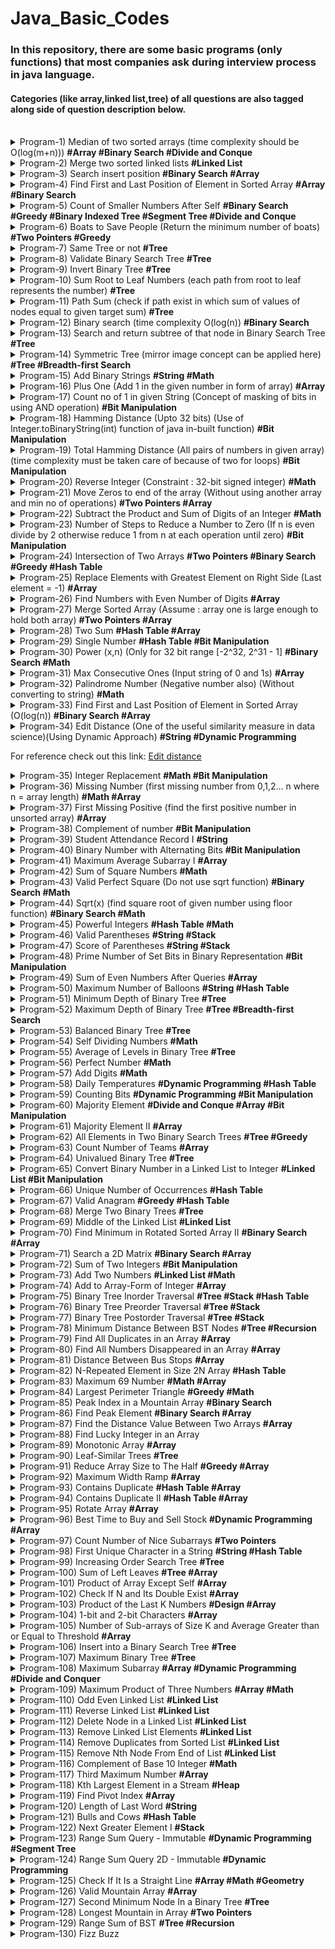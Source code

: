 # Java_Basic_Codes

### In this repository, there are some basic programs (only functions) that most companies ask during interview process in java language.

#### Categories (like array,linked list,tree) of all questions are also tagged along side of question description below.

<br />

<details><summary> Program-1)   Median of two sorted arrays (time complexity should be O(log(m+n))) <b>#Array #Binary Search #Divide and Conque</b></summary>
<pre>
  Ex. nums1 = [1,2] and nums2 = [3,4]
      median = (2+3)/2 = 2.5
</pre>
</details>
                  
<details><summary> Program-2)   Merge two sorted linked lists <b>#Linked List</b></summary>
<pre>
  Ex. lis1 = 1->4->5 and list2 = 1->6->8
      ans = 1->1->4->5->6->8
</pre>
</details> 

<details><summary> Program-3)   Search insert position <b>#Binary Search #Array</b> </summary>
<pre>
   -> Given a sorted array and a target value, return the index if the target is found. If not, return the index where it           would be if it were inserted in order.
    Ex. [1,3,5,6], 7
        ans = 4
</pre>
</details> 

<details><summary> Program-4)   Find First and Last Position of Element in Sorted Array <b>#Array #Binary Search</b>  </summary>
<pre>
   Ex. nums = [5,7,7,8,8,10], target = 8
       ans = [3,4]
</pre>
</details> 
        
<details><summary> Program-5)   Count of Smaller Numbers After Self <b>#Binary Search #Greedy #Binary Indexed Tree #Segment Tree #Divide and Conque</b>  </summary>
<pre>
   Ex. nums = [5,2,6,1]
       ans = [2,1,1,0]
</pre>
</details>

<details><summary> Program-6)   Boats to Save People (Return the minimum number of boats) <b>#Two Pointers #Greedy</b> </summary>
<pre>
   -> The i-th person has weight people[i], and each boat can carry a maximum weight of limit.
   -> Each boat carries at most 2 people at the same time, provided the sum of the weight of those people is at most                 limit.
    Ex. people = [3,2,2,1], limit = 3
        ans = 3   (Explanation: 3 boats (1, 2), (2) and (3))
</pre>
</details>

<details><summary> Program-7)   Same Tree or not <b>#Tree</b> </summary>
<pre>
    -> Given two binary trees, write a function to check if they are the same or not.
     Ex.    1         1
           / \       / \
          2   3     2   3 
     input = [1,2,3], [1,2,3]
     Ans = true 
</pre>
</details>
          
<details><summary> Program-8)   Validate Binary Search Tree <b>#Tree</b> </summary>
<pre>
    ->Given a binary tree, determine if it is a valid binary search tree (BST).
     *) The left subtree of a node contains only nodes with keys less than the node's key.
     *) The right subtree of a node contains only nodes with keys greater than the node's key.
     *) Both the left and right subtrees must also be binary search trees.
     Ex.     2    input = [2,1,3];
            / \
           1   3  Ans = true 
</pre>
</details>

<details><summary> Program-9)   Invert Binary Tree <b>#Tree</b> </summary>
<pre>
    Ex. Input =   4           
                /   \
               2     7
              / \   / \
             1   3 6   9
     Output =      4
                 /   \
                7     2
               / \   / \
              9   6 3   1
</pre>
</details>

<details><summary> Program-10)   Sum Root to Leaf Numbers (each path from root to leaf represents the number) <b>#Tree</b> </summary>
<pre>
    Ex. [4,9,0,5,1]         
              4
             / \
            9   0     Ans = 495 + 491 + 40 = 1026
           / \
          5   1
</pre>
</details>

<details><summary> Program-11)  Path Sum (check if path exist in which sum of values of nodes equal to given target sum) <b>#Tree</b> </summary>
<pre>
    Ex. Input = 22        
            5         Ans = 5->4->11->2 = 5+4+11+2 = 22  
           / \        Ans = true
          4   8
         /   / \
        11  13  4
       /  \      \
      7    2      1 
</pre>
</details>

<details><summary> Program-12)   Binary search (time complexity O(log(n)) <b>#Binary Search</b></summary>
<pre>
   Ex. nums = [-1,0,3,5,9,12], target = 9
       Ans = 4
</pre>
</details>
          
<details><summary> Program-13)   Search and return subtree of that node in Binary Search Tree <b>#Tree</b> </summary>
<pre>
    Ex. input =  4      key = 2    Output =  2      else return [];
                / \                         / \ 
               2   7                       1   3
              / \
             1   3
</pre>
</details>

<details><summary> Program-14)   Symmetric Tree (mirror image concept can be applied here) <b>#Tree #Breadth-first Search</b> </summary>
<pre>
   Ex. input =    1         Output = true
                 / \
                7   7
               / \ / \
              5  2 2  5
</pre>
</details>

<details><summary> Program-15)   Add Binary Strings <b>#String #Math</b> </summary>
<pre>
   Ex. string1 = "1010", string2 = "1011"
      Ans = "10101"
</pre>
</details>

<details><summary> Program-16)   Plus One (Add 1 in the given number in form of array) <b>#Array</b> </summary>
<pre>
   Ex. Input = [2,4,5,9]       Input = [9,9,9]
       Ans =  [2,4,6,0]       Input = [1,0,0,0]
</pre>
</details>

<details><summary> Program-17)  Count no of 1 in given String (Concept of masking of bits in using AND operation) <b>#Bit Manipulation</b> </summary>
<pre>
   Ex. 11111111111111111111111111101101
       Ans = 30
</pre>
</details>

<details><summary> Program-18)  Hamming Distance (Upto 32 bits) (Use of Integer.toBinaryString(int) function of java in-built function) <b>#Bit Manipulation</b> </summary>
<pre>
  -> Also we have to format the string of this converted binary into 32 bit format.
  -> X = 1 and Y = 4
  Binary =>   X = 1
              Y = 100
  -> So we cannot compare the bits for hamming distance.
  -> Therefore we have to format the string
  Ex. Input:    X = -24   Y = 675
      Converting to Binary :  X = 11111111111111111111111111101000
                              Y = 00000000000000000000001010100011
      ANS = 27
</pre>
</details>

<details><summary> Program-19)  Total Hamming Distance (All pairs of numbers in given array) (time complexity must be taken care of because of  two for loops) <b>#Bit Manipulation</b> </summary>
<pre>
  Ex. Input => [5, 15, 20]
  Ans = hamming(5,15) + hamming(15,20) + hamming(5,20)
      = 2 + 4 + 2
      = 8
</pre>
</details>

<details><summary> Program-20)  Reverse Integer (Constraint : 32-bit signed integer) <b>#Math</b> </summary>
<pre>
  Ex. Input  = 113      Input = -345    Input = 120
       Ans = 311         Ans = -543      Ans = 21
</pre>
</details>

<details><summary> Program-21)  Move Zeros to end of the array (Without using another array and min no of operations) <b>#Two Pointers #Array</b> </summary>
<pre>
  Ex. Input = [0,56,3,2,4,0,2]
       Ans = [56,3,2,4,2,0,0]
</pre>
</details>

<details><summary> Program-22)  Subtract the Product and Sum of Digits of an Integer <b>#Math</b> </summary>
<pre>
  Ex. N = 453
      Product = 4*5*3 = 60
      Sum = 4 + 5 + 3 = 12
      Result = 60 - 12 = 48
</pre>
</details>

<details><summary> Program-23)  Number of Steps to Reduce a Number to Zero (If n is even divide by 2 otherwise reduce 1 from n at each operation until zero) <b>#Bit Manipulation</b> </summary>
<pre>
  Ex. Num = 6;
      Ops = (6/2) = (3-2) = (2/2) = (1-1) = 0.
      No of Ops = 1 + 1 + 1 + 1 = 4
</pre>
</details>

<details><summary> Program-24)  Intersection of Two Arrays <b>#Two Pointers #Binary Search #Greedy #Hash Table</b> </summary>
<pre>
  Ex. Input1 = [4,7,6]  Input2 = [6,32,23,7,8]
      Ans = [7,6]
</pre>
</details>

<details><summary> Program-25)  Replace Elements with Greatest Element on Right Side (Last element = -1) <b>#Array</b> </summary>
<pre>
  Ex. arr = [17,18,5,4,6,1]
      Ans = [18,6,6,6,1,-1]
</pre>
</details>

<details><summary> Program-26)  Find Numbers with Even Number of Digits <b>#Array</b> </summary>
<pre>
  Ex. Input = [34,5,4,345,6785]
      Ans = 2
</pre>
</details>
                 
<details><summary> Program-27)  Merge Sorted Array (Assume : array one is large enough to hold both array) <b>#Two Pointers #Array</b> </summary>
<pre>
  Ex. Input1 = [1,5,4,0,0,0]
      Input2 = [3,2,7]
      Ans = [1,2,3,4,5,7]
</pre>
</details>

<details><summary> Program-28)  Two Sum <b>#Hash Table #Array</b> </summary>
<pre>
  -> Given an array of integers, return indices of the two numbers such that they add up to a specific target.
  Ex. Input = [7,8,45,32] Target = 15
      Ans = Input[0] + Input[1] = 7+8 = 15
      Ans = [0,1]
</pre>
</details>

<details><summary> Program-29)  Single Number <b>#Hash Table #Bit Manipulation</b> </summary>
<pre>
  -> Given a non-empty array of integers and Frequency of all elements except one, find that number
  Ex. Input = [5,6,7,7,5,8,6,4,8]
      Ans = 4
</pre>
</details>

<details><summary> Program-30)  Power (x,n) (Only for 32 bit range [-2^32, 2^31 - 1] <b>#Binary Search #Math</b> </summary>
<pre>
  Ex. Input -> X = 2.0, n = 10
      Ans = 1024.0
</pre>
</details>

<details><summary> Program-31)  Max Consecutive Ones (Input string of 0 and 1s) <b>#Array</b> </summary>
<pre>
  Ex. Input = [1,1,0,0,0,1,1,1,1,1]
      Ans = 5
</pre>
</details>

<details><summary> Program-32)  Palindrome Number (Negative number also) (Without converting to string) <b>#Math</b> </summary>
<pre>
  Ex. Input = 565     Input = -565
      Ans = true      Ans = false
</pre>
</details>

<details><summary> Program-33)  Find First and Last Position of Element in Sorted Array (O(log(n)) <b>#Binary Search #Array</b> </summary>
<pre>
  Ex. Input = [5,4,6,8,6,5,3]       Input = [3,4,5,2,4,5,6]
      Target = 6                    Target = 8
      Ans = [2,4]                   Ans = [-1,-1]
</pre>
</details>

<details><summary> Program-34)  Edit Distance (One of the useful similarity measure in data science)(Using Dynamic Approach) <b>#String #Dynamic Programming</b> </summary>
<pre>
  -> The minimum edit distance is the minimum number of editing operations (insert, delete, replace) to transform one              string into the other.
     Ex. "sunday" and "saturday"
        Edit distance = 3
        -> Last three and first characters are same.
        -> convert "un" to "atur".
        -> Replace 'n' with 'r', insert t, insert a
</pre>
</details>
     
For reference check out this link: [Edit distance](https://en.wikipedia.org/wiki/Edit_distance)            

<details><summary> Program-35)  Integer Replacement <b>#Math #Bit Manipulation</b> </summary>
<pre>
  ->  Given a positive integer n and you can do operations as follow:
    Until n = 1; do
  -> If n is even, replace n with n/2.
  -> If n is odd, you can replace n with either n+1 or n-1. (Choose by which min no of operations can be obtained)
     Ex. Input = 12
         12 -> 6 -> 3 -> 2 -> 1  Opes = 4      (at 3 -> N = N-1)
         12 -> 6 -> 3 -> 4 -> 2 -> 1 Opes = 5  (at 3 -> N = N+1)
         Ans = 4
</pre>
</details>

<details><summary> Program-36)  Missing Number (first missing number from 0,1,2... n where n = array length) <b>#Math #Array</b> </summary>
<pre>
  Ex. Input = [0,1,2]   Input = [6,7,8,9]
      Ans = 3           Ans = 4
</details>
  
<details><summary> Program-37)  First Missing Positive (find the first positive number in unsorted array) <b>#Array</b> </summary>
<pre>
  Ex. Input = [-5,-3,1,3]           Input = [4,3,5,2]       Input = [-5,-4,-9,-10,-11]   
      Ans   = 2                     Ans   = 1               Ans   = 1
</pre>
</details>  

<details><summary> Program-38) Complement of number <b>#Bit Manipulation</b> </summary>
<pre>
  Ex. Input = 34529     Input = 34
      Ans = 31006       Ans = 29
</pre>
</details> 
  
<details><summary> Program-39)  Student Attendance Record I <b>#String</b> </summary>
<pre>
  -> You are given a string representing an attendance record for a student. The record only contains the following three          characters:
        'A' : Absent.
        'L' : Late.
        'P' : Present.
  -> A student could be rewarded if his attendance record doesn't contain more than one 'A' (absent) or more than two              continuous 'L' (late).
      Ex. "PPALLP"           "LLPPPLL"
          Ans = true        Ans = true
</pre>
</details>  

<details><summary> Program-40)  Binary Number with Alternating Bits <b>#Bit Manipulation</b> </summary>
<pre>
  -> Given a positive integer, check whether it has alternating bits.
    Ex. Input = 5  (101)    Input = 231 (11100111)   
        Ans = true          Ans = false
</pre>
</details> 

<details><summary> Program-41)  Maximum Average Subarray I <b>#Array</b> </summary>
<pre>
  -> Find the contiguous subarray of given length k that has the maximum average value.
    Ex. Input = [10,12,66,-70,-53]  K = 4
        Ans = 4.50
</pre>
</details> 

<details><summary> Program-42)  Sum of Square Numbers <b>#Math</b> </summary>
<pre>
  -> Given a non-empty binary tree, return the average value of the nodes on each level in the form of an array.
  Ex. Input = 46        Input = 3423
      Ans = false       Ans = false
</pre>
</details>

<details><summary> Program-43)  Valid Perfect Square (Do not use sqrt function) <b>#Binary Search #Math</b> </summary>
<pre>
  Ex. Input = 625         Input = 24
      Ans = true          Ans = false
</pre>
</details>
  
<details><summary> Program-44)  Sqrt(x) (find square root of given number using floor function) <b>#Binary Search #Math</b> </summary>
<pre>
  Ex. Input = 16            Input = 534
      Ans = 4               Ans = 23
</pre>
</details>

<details><summary> Program-45)  Powerful Integers <b>#Hash Table #Math</b> </summary>
<pre>
  -> Given two positive integers x and y, an integer is powerful if it is equal to x^i + y^j
      for some integers i >= 0 and j >= 0. until the bound given.
  Ex. Input => X = 5, Y = 7, Bound = 15
      Ans = [2,6,8,12]
</pre>
</details>
  

<details><summary> Program-46)  Valid Parentheses <b>#String #Stack</b> </summary>
<pre>
  -> Check if given string of parentheses is balanced or not.
  Ex. Input = "((({}[))])"
      Ans = false
</pre>
</details>
  
<details><summary> Program-47)  Score of Parentheses <b>#String #Stack</b> </summary>
<pre>
  -> Given a balanced parentheses string S, compute the score of the string based on the following rule:
  -> () has score 1
  -> AB has score A + B, where A and B are balanced parentheses strings.
  -> (A) has score 2 * A, where A is a balanced parentheses string.   
      Ex. Input = "(()(()(()))())"
          Ans = 16
</pre>
</details>
  
<details><summary> Program-48)  Prime Number of Set Bits in Binary Representation <b>#Bit Manipulation</b> </summary>
<pre>
  -> if no of set bits in binary representation of number in given range is prime then return count
     Range is given [L, R]
  Ex . Input = [10,15]
  -> 10 -> 1010 (2 set bits, 2 is prime)
  -> 11 -> 1011 (3 set bits, 3 is prime)
  -> 12 -> 1100 (2 set bits, 2 is prime)
  -> 13 -> 1101 (3 set bits, 3 is prime)
  -> 14 -> 1110 (3 set bits, 3 is prime)
  -> 15 -> 1111 (4 set bits, 4 is not prime)
  Ans = 5
</pre>
</details>
  
<details><summary> Program-49)  Sum of Even Numbers After Queries <b>#Array</b> </summary>
<pre>
  -> For the i-th query 
      -> val = queries[i][0]
      -> index = queries[i][1]
  we add val to A[index]. Then, the answer to the i-th query is the sum of the even values of A.
  Ex. Input -> A = [1,6,8,5]  Queries = [[1,0],[-3,1],[-4,0],[2,3]]
     Ans = [16,10,6,6]
    -> After adding 1 to A[0], the array is [2,6,8,5], and the sum of even values is 2 + 6 + 8 = 16.
    -> After adding -3 to A[1], the array is [2,3,8,5], and the sum of even values is 2 + 8 = 10.
    -> After adding -4 to A[0], the array is [-2,3,8,5], and the sum of even values is -2 + 8 = 6.
    -> After adding 2 to A[3], the array is [-2,3,8,7], and the sum of even values is -2 + 8 = 6.
</pre>
</details> 

<details><summary> Program-50)  Maximum Number of Balloons <b>#String #Hash Table</b> </summary>
<pre>
  -> From the given string, find the number of string balloon can be formed.
    Ex. Input = "nlaebolkoballono"
        Ans = 2
</details> 
  
<details><summary> Program-51)  Minimum Depth of Binary Tree <b>#Tree</b> </summary>
<pre>
  Ex. Input = [8,6,4,5,10,16,2]
          8           
         / \        Ans = 3
        6   10
       /     \
      4       16
     / \
    2   5
</pre>
</details>

<details><summary> Program-52)  Maximum Depth of Binary Tree <b>#Tree #Breadth-first Search</b> </summary>
<pre>
  Ex. Input = [20,8,4,14,23]
        20
       /  \         Ans = 3
      8    23 
     / \
    4   14 
</pre>
</details>

<details><summary> Program-53)  Balanced Binary Tree <b>#Tree</b> </summary>
<pre>
  -> Height-balanced binary tree is defined as:
      -> a binary tree in which the left and right subtrees of every node differ in height by no more than 1.
   Ex. Input = [3,9,20,null,null,15,7]
         3
        / \     Ans = true
       9  20      
      / \
     15  7
</pre>
</details>

<details><summary> Program-54)  Self Dividing Numbers <b>#Math</b> </summary>
<pre>
  -> A self-dividing number is a number that is divisible by every digit it contains.
  -> Also, a self-dividing number is not allowed to contain the digit zero.
    Ex. Input -> Left = 56 & Right = 78
        Ans = [66,77]
</pre>
</details>

<details><summary> Program-55)  Average of Levels in Binary Tree <b>#Tree</b> </summary>
<pre>
    Ex.   3     
         / \      Ans = [3, 14.5, 11]
        9  20
          /  \
         15   7
</pre>
</details>

<details><summary> Program-56)  Perfect Number <b>#Math</b> </summary>
<pre>
  -> Perfect Number is a positive integer that is equal to the sum of all its positive divisors except itself.
  Ex. Input = 256       Input = 6
      Ans = false       Ans = true
</details>
  
<details><summary> Program-57)  Add Digits <b>#Math</b> </summary>
<pre>
  -> Add all its digits until the result has only one digit.
  Ex. Input = 78
      Ans = 7+8 = 15 = 1+5 = 6
</pre>
</details>

<details><summary> Program-58)  Daily Temperatures <b>#Dynamic Programming #Hash Table</b> </summary>
<pre>
  -> Given a list of daily temperatures T, return a list such that, for each day in the input, tells you how many days you          would have to wait until a warmer temperature. 
  -> If there is no future day for which this is possible, put 0 instead.
    Ex. Input = [73,78,71,71,69,72,73,76]
        Ans = [1,0,3,2,1,1,1,0]
</pre>
</details>

<details><summary> Program-59)  Counting Bits <b>#Dynamic Programming #Bit Manipulation</b> </summary>
<pre>
  -> Given a non negative integer number num. For every numbers i in the range 0 ≤ i ≤ num calculate the number of 1's in       their binary representation and return them as an array.
    Ex. Input -> num = 35
        Ans = [0,1,1,2,1,2,2,3,1,2,2,3,2,3,3,4,1,2,2,3,2,3,3,4,2,3,3,4,3,4,4,5,1,2,2,3]
</pre>
</details>

<details><summary> Program-60)  Majority Element <b>#Divide and Conque #Array #Bit Manipulation</b> </summary>
<pre>
  -> Given an array of size n, find the majority element.
  -> The majority element is the element that appears more than ⌊ n/2 ⌋ times.
    Ex. Input = [1,2,4,3,2,4,4,4,4,4,2]
        Ans = 4
</pre>
</details>

<details><summary> Program-61)  Majority Element II <b>#Array</b> </summary>
<pre>
  -> Given an integer array of size n, find all elements that appear more than ⌊ n/3 ⌋ times.
    Ex. Input = [4,4,5,3,4,5,5,3,3,3,3,4,4,4,4]
        Ans = [4]
</pre>
</details>

<details><summary> Program-62)  All Elements in Two Binary Search Trees <b>#Tree #Greedy</b> </summary>
<pre>
  -> Given two binary search trees root1 and root2.
  -> Return a list containing all the integers from both trees sorted in ascending order.
  Ex.  4         6           List1 = [4,5,7]
      / \       / \          List2 = [6,10,1]
     5   7     10  1         
     Ans = [1,4,5,6,7,10]
</pre>
</details>

<details><summary> Program-63)  Count Number of Teams <b>#Array</b> </summary>
<pre>
  -> There are n soldiers standing in a line. Each soldier is assigned a unique rating value.
  -> Choose 3 soldiers with index (i, j, k) with rating (rating[i], rating[j], rating[k]).
      A team is valid if:  
        (rating[i] < rating[j] < rating[k]) or 
        (rating[i] > rating[j] > rating[k]) 
        where (0 <= i < j < k < n).
    Ex. rating = [2,5,3,4,1]
        Ans = 3  [ Explanation: (2,3,4), (5,4,1), (5,3,1)]
</pre>
</details>

<details><summary> Program-64)  Univalued Binary Tree  <b>#Tree</b> </summary>
<pre>
  -> A binary tree is univalued if every node in the tree has the same value.
      Ex. 6
         / \     Ans = true
        6   6
       /
      6 
</pre>
</details>

<details><summary> Program-65)  Convert Binary Number in a Linked List to Integer <b>#Linked List #Bit Manipulation</b> </summary>
<pre>
  Ex. Input = [1,0,1,1,1,1,0,0,0,0,1]
      Ans = 1505
</pre>
</details>

<details><summary> Program-66)  Unique Number of Occurrences <b>#Hash Table</b> </summary>
<pre>
  -> write a function that returns true if and only if the number of occurrences of each value in the array is unique.
    Ex. Input = [-5,-6,2,6,-5,-7,5]
        Ans = false
</pre>
</details>

<details><summary> Program-67)  Valid Anagram <b>#Greedy #Hash Table</b> </summary>
<pre>
  -> Given two strings str1 and str2 , write a function to determine if str2 is an anagram of str1.
      Ex. Str1 = "hardik" Str2 = "krdiha"
          Ans = true
</pre>
</details>

<details><summary> Program-68)  Merge Two Binary Trees <b>#Tree</b> </summary>
<pre>
  -> The merge rule is that if two nodes overlap, then sum node values up as the new value of the merged node.
  Ex. 4           5                 9
     / \    +    /        =        / \
    2   6       3                 5   6
</pre>
</details>

<details><summary> Program-69)  Middle of the Linked List <b>#Linked List</b> </summary>
<pre>
  -> singly linked list with head node head, return a middle node of linked list.
  -> If there are two middle nodes, return the second middle node.
    Ex. Input = [4,5,6,7,7,4,3,3]
        Ans = [7,4,3,3]
</pre>
</details>

<details><summary> Program-70)  Find Minimum in Rotated Sorted Array II <b>#Binary Search #Array</b> </summary>
<pre>
  -> An array sorted in ascending order is rotated at some pivot unknown to you beforehand. Find min of array.
  Ex. Input = [1,3,5,5,6,3,2,0,1,1]
      Ans = 0
</pre>
</details>

<details><summary> Program-71)  Search a 2D Matrix <b>#Binary Search #Array</b> </summary>
<pre>
  -> Write an efficient algorithm that searches for a value in an m x n matrix. This matrix has the following properties:
     1 -> Integers in each row are sorted from left to right.
     2 -> The first integer of each row is greater than the last integer of the previous row.
  Ex.  Matrix = [[1,3,5,7],[10,11,16,20],[23,30,34,50]] Target = 3
       Ans = true
</pre>
</details>

<details><summary> Program-72)  Sum of Two Integers <b>#Bit Manipulation</b> </summary>
<pre>
  Ex. a = 5 and b = 6 
      Ans = 11
</pre>
</details>

<details><summary> Program-73)  Add Two Numbers <b>#Linked List #Math</b> </summary>
<pre>
 -> You are given two non-empty linked lists representing two non-negative integers. The digits are stored in reverse             order and each of their nodes contain a single digit. Add the two numbers and return it as a linked list.
      Ex. Num1 = 2->4->3->7->8    Num2 = 5->6->4->4->2
          Ans = 7->0->8->1->1->1
</pre>
</details>

<details><summary> Program-74)  Add to Array-Form of Integer <b>#Array</b> </summary>
<pre>
 -> The array-form of X is an array of its digits in left to right order.
    Ex. X = [1,4,53,5,63,9] and K = 94243 ( Add number + K)
        Ans = [2,8,8,3,8,2]
</pre>
</details>

<details><summary> Program-75)  Binary Tree Inorder Traversal <b>#Tree #Stack #Hash Table</b> </summary>
<pre>
  Ex.Input = [7,4,1,6,9,2,3]
        7
       / \
      4   9
     / \
    1   6
     \
      2
       \
        3
     Ans = [6,4,9,7,2,1,3]
</pre>
</details>

<details><summary> Program-76)  Binary Tree Preorder Traversal <b>#Tree #Stack</b> </summary>
<pre>
  Ex. Input = [7,4,1,6,9,2,3]
        7
       / \
      4   9
     / \
    1   6
     \
      2
       \
        3
      Ans = [7,4,6,9,1,2,3]
</pre>
</details>

<details><summary> Program-77)  Binary Tree Postorder Traversal <b>#Tree #Stack</b> </summary>
<pre>
  Ex. Input = [7,4,1,6,9,2,3]
        7
       / \
      4   9
     / \
    1   6
     \
      2
       \
        3
      Ans = [6,9,4,2,3,1,7]
</pre>
</details>

<details><summary> Program-78)  Minimum Distance Between BST Nodes <b>#Tree #Recursion</b> </summary>
<pre>
  -> Find the minimum difference between the values of any two different nodes in the BST
  Ex. Input = [4,2,6,1,3,null,null]
        4
       / \
      2   6
     / \    
    1   3  
    Ans = 1
</pre>
</details>

<details><summary> Program-79)  Find All Duplicates in an Array <b>#Array</b> </summary>
<pre>
  -> Given an array of integers, 1 ≤ a[i] ≤ n (n = size of array), some elements appear twice and others appear once.
  -> Find all the elements that appear twice in this array.
  Ex. Input = [4,3,5,5,6,8,7,5,3,2,2,7,8,2,3,1] 
      Ans = [5,5,3,2,7,8,2,3]
</pre>
</details>

<details><summary> Program-80)  Find All Numbers Disappeared in an Array <b>#Array</b> </summary>
<pre>
  -> Find all the elements of [1, n] inclusive that do not appear in this array.
  Ex. Input = [4,3,5,5,6,8,7,5,3,2,2,7,8,2,3,1] 
      Ans = [9,10,11,12,13,14,15,16]
</pre>
</details>

<details><summary> Program-81)  Distance Between Bus Stops <b>#Array</b> </summary>
<pre>
  -> A bus has n stops numbered from 0 to n - 1 that form a circle. 
  -> We know the distance between all pairs of neighboring stops where distance[i] is the distance between the stops number        i and (i + 1) % n.
  -> Return the shortest distance between the given start and destination stops.
  Ex. Input = [4,3,5,5,6,8,7,5,3,2,2,7,8,2,3,1] Start = 4, Destination = 8
      Ans = 26
</pre>
</details>

<details><summary> Program-82)  N-Repeated Element in Size 2N Array <b>#Hash Table</b> </summary>
<pre>
  -> in a array A of size 2N, there are N+1 unique elements, and exactly one of these elements is repeated N times.
  -> Return the element repeated N times.
    Ex. [5,1,5,2,5,3,5,4]
        Ans = 5
</pre>
</details>

<details><summary> Program-83)  Maximum 69 Number <b>#Math #Array</b> </summary>
<pre>
  -> Return the maximum number you can get by changing at most one digit (6 becomes 9, and 9 becomes 6).
    Ex. Num = 9669
        Ans = 9969
</pre>
</details>

<details><summary> Program-84)  Largest Perimeter Triangle <b>#Greedy #Math</b> </summary>
<pre>
  -> Given an array A of positive lengths, return the largest perimeter of a triangle with non-zero area, formed from 3 of          these lengths.
    Ex. [2,1,2,6,5,4,8,7,3,10,1,3,4,2344,12124]
        Ans = 25
</pre>
</details>

<details><summary> Program-85)  Peak Index in a Mountain Array <b>#Binary Search</b> </summary>
<pre>
  -> Given an array that is definitely a mountain, return any i such that 
          A[0] < A[1] < ... A[i-1] < A[i] > A[i+1] > ... > A[A.length - 1].
     Ex. Input -> A = [0,1,2,3,5,6,7,4,3,2,4,3,2,1,0]
         Ans = 6
</pre>
</details>
  
<details><summary> Program-86)  Find Peak Element <b>#Binary Search #Array</b> </summary>
<pre>
  -> A peak element is an element that is greater than its neighbors.
  -> The array may contain multiple peaks, in that case return the index to any one of the peaks is fine.
    Ex. A = [6,7,8,7,3]
        Ans = 2
</pre>
</details>

<details><summary> Program-87)  Find the Distance Value Between Two Arrays <b>#Array</b> </summary>
<pre>
  -> Given two integer arrays arr1 and arr2, and the integer d, return the distance value between the two arrays.
  -> The distance value is defined as the number of elements arr1[i] such that there is not any element arr2[j] where              |arr1[i]-arr2[j]| <= d.
    Ex. Arr1 = [2,1,100,3]
        Arr2 = [-5,-2,10,-3,7]
        d = 6
        Ans = 1
</pre>
</details>

<details><summary> Program-88)  Find Lucky Integer in an Array </summary>
<pre>
  -> A lucky integer is an integer which has a frequency in the array equal to its value.
  -> Return a lucky integer in the array. If there are multiple lucky integers return the largest of them. If there is no          lucky integer return -1.
    Ex. Input = [2,2,3,4]
        Ans = 2
</pre>
</details>

<details><summary> Program-89)  Monotonic Array <b>#Array</b> </summary>
<pre>
  -> An array is monotonic if it is either monotone increasing or monotone decreasing.
    Ex. Input = [6,7,9,13,15,26,125]    Input = [1,3,4,6,2,3,1]
        Ans = true                      Ans = false
</pre>
</details>

<details><summary> Program-90)  Leaf-Similar Trees <b>#Tree</b> </summary>
<pre>
  -> Consider all the leaves of a binary tree. From left to right order, the values of those leaves form a leaf value              sequence.
  -> Two binary trees are considered leaf-similar if their leaf value sequence is the same.
      Ex. Tree1 = [3,5,1,6,2,9,8,null,null,7,4]
          Tree2 = [3,5,1,6,7,4,2,null,null,null,null,null,null,9,8]
          Ans = true
</pre>
</details>

<details><summary> Program-91)  Reduce Array Size to The Half <b>#Greedy #Array</b> </summary>
<pre>
  -> You can choose a set of integers and remove all the occurrences of these integers in the array.
  -> Return the minimum size of the set so that at least half of the integers of the array are removed.
    Ex. Input = [3,3,3,3,5,5,5,2,2,7]
        Ans = 2        (Explanation : {3,7} , Reduced array = [5,5,5,2,2])
</pre>
</details>

<details><summary> Program-92)  Maximum Width Ramp <b>#Array</b> </summary>
<pre>
  -> Given an array A of integers, a ramp is a tuple (i, j) for which i < j and A[i] <= A[j].The width of such a ramp is j-i.
  -> Find the maximum width of a ramp in A.  If one doesn't exist, return 0.
    Ex. Input = [9,8,1,0,1,9,4,0,4,1]
        Ans = 7       (Explanation : index -> (2,9)) 
</pre>
</details>

<details><summary> Program-93)  Contains Duplicate <b>#Hash Table #Array</b> </summary>
<pre>
  -> Given an array of integers, find if the array contains any duplicates.
      Ex. Input = [7,8,5,4,3,4,6,7,8]
          Ans = true
</pre>
</details>

<details><summary> Program-94)  Contains Duplicate II <b>#Hash Table #Array</b> </summary>
<pre>
  -> Given an array of integers and an integer k, find out whether there are two distinct indices i and j in the array such        that nums[i] = nums[j] and the absolute difference between i and j is at most k.
    Ex. Input = [1,2,3,1,7,6,5,6,7,8,9,7] and k = 6
        Ans = true
</pre>
</details>

<details><summary> Program-95)  Rotate Array <b>#Array</b> </summary>
<pre>
  -> Given an array, rotate the array to the right by k steps, where k is non-negative.
    Ex. Input = [1,2,3,7,5,6,4,4,5,6,7] and K = 5
        Ans = [4,4,5,6,7,1,2,3,7,5,6]
</pre>
</details>

<details><summary> Program-96)  Best Time to Buy and Sell Stock <b>#Dynamic Programming #Array</b> </summary>
<pre>
  -> you have an array for which the ith element is the price of a given stock on day i.
  -> If you were only permitted to complete at most one transaction (i.e., buy one and sell one share of the stock)
  -> Design an algorithm to find the maximum profit.
      Ex. Input = [7,11,3,4,67,87,3,4,2,46]
          Ans = 84    (Explanation: buy = 3 and sell = 87, profit = 84)
</pre>
</details>

<details><summary> Program-97)  Count Number of Nice Subarrays <b>#Two Pointers</b> </summary>
<pre>
  -> Given an array of integers nums and an integer k. A subarray is called nice if there are k odd numbers on it.
  -> Return the number of nice sub-arrays.
     Ex. Input = [1,8,7,6,5,9,8,7,6,3,2,1,9] and k = 6
         Ans = 6
</pre>
</details>

<details><summary> Program-98)  First Unique Character in a String <b>#String #Hash Table</b> </summary>
<pre>
  -> Given a string, find the first non-repeating character in it and return it's index. If it doesn't exist, return -1.
    Ex. s = "loveleetcode"
        Ans = 2
</pre>
</details>

<details><summary> Program-99)  Increasing Order Search Tree <b>#Tree</b> </summary>
<pre>
  -> Given a binary search tree, rearrange the tree in in-order so that the leftmost node in the tree is now the root of the        tree, and every node has no left child and only 1 right child.
      Ex. Input =  5       
                  / \             
                3    6      
               / \    \
              2   4    8
             /        / \ 
            1        7   9
          Ans =  1
                  \
                   2
                    \
                     3
                      \
                       4
                        \
                         5
                          \
                           6
                            \
                             7
                              \
                               8
                                \
                                 9    
</pre>
</details>

<details><summary> Program-100)  Sum of Left Leaves <b>#Tree #Array</b> </summary>
<pre>
  -> Find the sum of all left leaves in a given binary tree.
      EX. Input = 5
                 / \
                7   9
               /   / \
              4   5   10 
          Ans = 9 (4+5)   
</pre>
</details>

<details><summary> Program-101)  Product of Array Except Self <b>#Array</b> </summary>
<pre>
  -> Given an array nums of n integers where n > 1, return an array output such that output[i] is equal to the 
  product of all the elements of nums except nums[i]. 
    Ex. Input = [1,2,3,4]
        Ans = [24,12,8,6]
</pre>
</details>

<details><summary> Program-102)  Check If N and Its Double Exist <b>#Array</b> </summary>
<pre>
  -> Given an array arr of integers, check if there exists two integers N and M such that N is the double of M (i.e.N = 2*M).
      Ex. Input = [10,2,5,4,3,2]
          Ans = true
</pre>
</details>

<details><summary> Program-103)  Product of the Last K Numbers <b>#Design #Array</b> </summary>
<pre>
  -> Implement the class ProductOfNumbers that supports two methods:
    1. add(int num)
        Adds the number num to the back of the current list of numbers. 
    2. getProduct(int k)
        Returns the product of the last k numbers in the current list.
        You can assume that always the current list has at least k numbers.
    Ex. Input =       
          ["ProductOfNumbers","add","add","add","add","add","getProduct","getProduct","getProduct","add","getProduct"]
          [[],[3],[0],[2],[5],[4],[2],[3],[4],[8],[2]]
        Ans = [null,null,null,null,null,null,20,40,0,null,32]  
</pre>
</details>


<details><summary> Program-104)  1-bit and 2-bit Characters <b>#Array</b> </summary>
<pre>
  -> There are two special characters. The first character can be represented by one bit 0. The second character can be            represented by two bits (10 or 11).
  
  -> Now given a string represented by several bits. Return whether the last character must be a one-bit character or not.        The given string will always end with a zero.
      Ex. Input = [1, 1, 1, 0]        Input = [0,0]
          Ans = false                 Ans = true
</pre>
</details>

<details><summary> Program-105)  Number of Sub-arrays of Size K and Average Greater than or Equal to Threshold <b>#Array</b> </summary>
<pre>
  -> Given an array of integers arr and two integers k and threshold.
  -> Return the number of sub-arrays of size k and average greater than or equal to threshold.
      Ex. Input = [2,2,2,2,5,5,5,8], k = 3, threshold = 4
          Ans = 3 (Explanation: Sub-arrays [2,5,5],[5,5,5] and [5,5,8] have averages 4, 5 and 6 respectively. 
                  All other sub-arrays of size 3 have averages less than 4 (the threshold))
</pre>
</details>

<details><summary> Program-106)  Insert into a Binary Search Tree <b>#Tree</b> </summary>
<pre>
  -> Binary Search Tree is a node-based binary tree data structure which has the following properties:
  -> The left subtree of a node contains only nodes with keys lesser than the node’s key.
  -> The right subtree of a node contains only nodes with keys greater than the node’s key.
  -> The left and right subtree each must also be a binary search tree.
     Ex. Input = 4     val = 5
                / \             Ans =  4
               2   7                 /   \
              / \                   2     7  
             1   3                 / \   /
                                  1   3 5
</pre>
</details>

<details><summary> Program-107)  Maximum Binary Tree <b>#Tree</b> </summary>
<pre>
  -> Given an integer array with no duplicates. A maximum tree building on this array is defined as follow:
     ->The root is the maximum number in the array.
     ->The left subtree is the maximum tree constructed from left part subarray divided by the maximum number.
     ->The right subtree is the maximum tree constructed from right part subarray divided by the maximum number.
  
  ->Construct the maximum tree by the given array and output the root node of this tree.
  Ex. Input = [3,2,1,6,0,5]
      Ans = 6
          /   \
         3     5
          \    / 
           2  0   
             \
              1
</pre>
</details>

<details><summary> Program-108)  Maximum Subarray <b>#Array #Dynamic Programming #Divide and Conquer</b> </summary>
<pre>
  -> Given an integer array nums, find the contiguous subarray (containing at least one number) which has the 
     largest sum and return its sum.
  Ex. Input = [9,8,7,-4,0,-6,-3,7,8,8]
      Ans = 34
</pre>
</details>

<details><summary> Program-109)  Maximum Product of Three Numbers <b>#Array #Math</b> </summary>
<pre>
  -> Given an integer array, find three numbers whose product is maximum and output the maximum product.
  Ex. Input = [9,8,7,-4,0,-6,-3,7,8,8]
      Ans = 576
</pre>
</details>


<details><summary> Program-110)  Odd Even Linked List <b>#Linked List</b> </summary>
<pre>
  -> Given a singly linked list, group all odd nodes together followed by the even nodes. Please note here 
     we are talking about the node number and not the value in the nodes.
     Ex. Input : 2->1->3->5->6->4->7->NULL
         Output: 2->3->6->7->1->5->4->NULL
</pre>
</details>

<details><summary> Program-111)  Reverse Linked List <b>#Linked List</b> </summary>
<pre>
  -> Reverse a singly linked list.
    Ex. Input : 1->2->3->4->5->NULL
        Output: 5->4->3->2->1->NULL
</pre>
</details>

<details><summary> Program-112)  Delete Node in a Linked List <b>#Linked List</b> </summary>
<pre>
  -> Write a function to delete a node (except the tail) in a singly linked list, given only access to that node.
  -> Given linked list -- head = [4,5,1,9], which looks like following:
     Ex. head = [4,5,1,9], node = 5
         Output: [4,1,9]
</pre>
</details>

<details><summary> Program-113)  Remove Linked List Elements <b>#Linked List</b> </summary>
<pre>
  -> Remove all elements from a linked list of integers that have value val.
     Ex. Input:  1->2->6->3->4->5->6, val = 6
         Output: 1->2->3->4->5
</pre>
</details>

<details><summary> Program-114)  Remove Duplicates from Sorted List <b>#Linked List</b> </summary>
<pre>
  -> Given a sorted linked list, delete all duplicates such that each element appear only once.
     Ex. Input: 1->1->2->3->3
         Output: 1->2->3
</pre>
</details>

<details><summary> Program-115)  Remove Nth Node From End of List <b>#Linked List</b> </summary>
<pre>
  -> Given a linked list, remove the n-th node from the end of list and return its head.
     Ex. Input: 1->2->3->4->5, and n = 2.
         Output: 1->2->3->5.
</pre> 
</details>

<details><summary> Program-116)  Complement of Base 10 Integer <b>#Math</b> </summary>
<pre>
  -> Find complement of Base 10 Integer.
     Ex. Input: 5 (101)
         Output: 2 (010)
</pre> 
</details>

<details><summary> Program-117)  Third Maximum Number <b>#Array</b> </summary>
<pre>
  -> Given a non-empty array of integers, return the third maximum number in this array. If it does not exist, return the          maximum number. 
     Ex. Input: [2, 2, 3, 1]
         Output: 1
</pre> 
</details>

<details><summary> Program-118)  Kth Largest Element in a Stream <b>#Heap</b> </summary>
<pre>
  -> Design a class to find the kth largest element in a stream. Note that it is the kth largest element in the sorted order,      not the kth distinct element.
  
  -> Your KthLargest class will have a constructor which accepts an integer k and an integer array nums, which contains            initial elements from the stream. For each call to the method KthLargest.add, return the element representing the kth        largest element in the stream.
     Ex.  int k = 3;
          int[] arr = [4,5,8,2];
          KthLargest kthLargest = new KthLargest(3, arr);
          kthLargest.add(3);   // returns 4
          kthLargest.add(5);   // returns 5
          kthLargest.add(10);  // returns 5
          kthLargest.add(9);   // returns 8
          kthLargest.add(4);   // returns 8
</pre> 
</details>

<details><summary> Program-119)  Find Pivot Index <b>#Array</b> </summary>
<pre>
  -> Given an array of integers nums, write a method that returns the "pivot" index of this array.
  
  -> We define the pivot index as the index where the sum of the numbers to the left of the index is 
     equal to the sum of the numbers to the right of the index.
  
  -> If no such index exists, we should return -1. If there are multiple pivot indexes, you should return 
     the left-most pivot index.
     Ex. Input = [1, 7, 3, 6, 5, 6]
         Output = 3
</pre> 
</details>

<details><summary> Program-120)  Length of Last Word <b>#String</b> </summary>
<pre>
  -> Return the length of last word in given string
    Ex. Input = "My name is Hardik"
        Output = 6
</pre> 
</details>

<details><summary> Program-121)  Bulls and Cows <b>#Hash Table</b> </summary>
<pre>
  -> You are playing the following Bulls and Cows game with your friend: You write down a number and 
     ask your friend to guess what the number is. Each time your friend makes a guess, you provide a 
     hint that indicates how many digits in said guess match your secret number exactly in both digit and 
     position (called "bulls") and how many digits match the secret number but locate in the wrong 
     position (called "cows"). 
 
 -> Your friend will use successive guesses and hints to eventually derive the secret number.
 
 -> Write a function to return a hint according to the secret number and friend's guess, 
     use A to indicate the bulls and B to indicate the cows. 
    Ex. Secret = "122432"  Guess = "783223"
        Output = "0A3B"
</pre> 
</details>

<details><summary> Program-122)  Next Greater Element I <b>#Stack</b> </summary>
<pre>
  -> You are given two arrays (without duplicates) nums1 and nums2 where nums1’s elements are subset of nums2. 
     Find all the next greater numbers for nums1's elements in the corresponding places of nums2.
 
 -> The Next Greater Number of a number x in nums1 is the first greater number to its right in nums2. 
     If it does not exist, output -1 for this number.
    Ex. nums1 = [2,4], nums2 = [1,2,3,4].
        Output = [3,-1]
</pre> 
</details>

<details><summary> Program-123)  Range Sum Query - Immutable <b>#Dynamic Programming #Segment Tree</b> </summary>
<pre>
  -> Given an integer array nums, find the sum of the elements between indices i and j (i ≤ j), inclusive.
    Ex. Given nums = [-2, 0, 3, -5, 2, -1]
          sumRange(0, 2) -> 1
          sumRange(2, 5) -> -1
          sumRange(0, 5) -> -3
</pre> 
</details>

<details><summary> Program-124)  Range Sum Query 2D - Immutable <b>#Dynamic Programming</b> </summary>
<pre>
  -> Given a 2D matrix matrix, find the sum of the elements inside the rectangle defined by its upper left corner 
     (row1, col1) and lower right corner (row2, col2).
    Ex. Given matrix = [
                        [3, 0, 1, 4, 2],
                        [5, 6, 3, 2, 1],
                        [1, 2, 0, 1, 5],
                        [4, 1, 0, 1, 7],
                        [1, 0, 3, 0, 5]
                      ]
        sumRegion(2, 1, 4, 3) -> 8
        sumRegion(1, 1, 2, 2) -> 11
        sumRegion(1, 2, 2, 4) -> 12
</pre> 
</details>

<details><summary> Program-125)  Check If It Is a Straight Line <b>#Array #Math #Geometry</b> </summary>
<pre>
  -> You are given an array coordinates,coordinates[i] = [x, y],where [x, y] represents the coordinate of a point. 
     Check if these points make a straight line in the XY plane.
    Ex. coordinates = [[1,2],[2,3],[3,4],[4,5],[5,6],[6,7]]
        Output: true
</pre> 
</details>

<details><summary> Program-126)  Valid Mountain Array <b>#Array</b> </summary>
<pre>
  -> Given an array A of integers, return true if and only if it is a valid mountain array.
  -> Recall that A is a mountain array if and only if:
      -> A.length >= 3
      -> There exists some i with 0 < i < A.length - 1 such that:
           A[0] < A[1] < ... A[i-1] < A[i]
           A[i] > A[i+1] > ... > A[A.length - 1]
    Ex. Input : [0,2,3,4,5,2,1,0]
        Output: true
</pre> 
</details>

<details><summary> Program-127)  Second Minimum Node In a Binary Tree <b>#Tree</b> </summary>
<pre>
  -> Given a non-empty special binary tree consisting of nodes with the non-negative value, where each 
     node in this tree has exactly two or zero sub-node. If the node has two sub-nodes, then this node's value 
     is the smaller value among its two sub-nodes. More formally, the property 
     root.val = min(root.left.val, root.right.val) always holds.
  -> Given such a binary tree, you need to output the second minimum value in the set made of all the 
     nodes' value in the whole tree.
  -> If no such second minimum value exists, output -1 instead.
    Ex. Input : [2,2,5,null,null,5,7]
        Output: 5
</pre> 
</details>

<details><summary> Program-128)  Longest Mountain in Array <b>#Two Pointers</b> </summary>
<pre>
  -> Let's call any (contiguous) subarray B (of A) a mountain if the following properties hold:
          -> B.length >= 3
          -> There exists some 0 < i < B.length - 1 such that 
             B[0] < B[1] < ... B[i-1] < B[i] > B[i+1] > ... > B[B.length - 1]
                
  -> Given an array A of integers, return the length of the longest mountain.
  -> Return 0 if there is no mountain.
     Ex. Input : [2,1,4,7,3,2,5]
        Output: 5
</pre> 
</details>

<details><summary> Program-129)  Range Sum of BST <b>#Tree #Recursion</b> </summary>
<pre>
  -> Given the root node of a binary search tree, return the sum of values of all nodes with 
     value between L and R (inclusive).
  -> The binary search tree is guaranteed to have unique values.
     Ex. root  = [10,5,15,3,7,13,18,1,null,6], L = 6, R = 10
        Output = 23
</pre> 
</details>

<details><summary> Program-130)  Fizz Buzz </summary>
<pre>
  -> Write a program that outputs the string representation of numbers from 1 to n.
  -> for multiples of three it should output “Fizz” instead of the number and 
  -> for the multiples of five output “Buzz”.
  -> for numbers which are multiples of both three and five output “FizzBuzz”.
     Ex. Input = 6
         Output = ["1","2","Fizz","4","Buzz","Fizz"]
</pre> 
</details>
